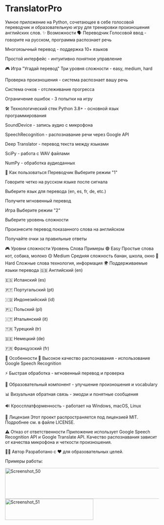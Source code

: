 # TranslatorPro
Умное приложение на Python, сочетающее в себе голосовой переводчик и образовательную игру для тренировки произношения английских слов.
✨ Возможности
🗣️ Переводчик
Голосовой ввод - говорите на русском, программа распознает речь

Многоязычный перевод - поддержка 10+ языков

Простой интерфейс - интуитивно понятное управление

🎮 Игра "Угадай перевод"
Три уровня сложности - easy, medium, hard

Проверка произношения - система распознает вашу речь

Система очков - отслеживание прогресса

Ограничение ошибок - 3 попытки на игру

🛠 Технологический стек
Python 3.8+ - основной язык программирования

SoundDevice - запись аудио с микрофона

SpeechRecognition - распознавание речи через Google API

Deep Translator - перевод текста между языками

SciPy - работа с WAV файлами

NumPy - обработка аудиоданных

🎯 Как пользоваться
Переводчик
Выберите режим "1"

Говорите четко на русском языке после сигнала

Выберите язык для перевода (en, es, fr, de, etc.)

Получите мгновенный перевод

Игра
Выберите режим "2"

Выберите уровень сложности

Произнесите перевод показанного слова на английском

Получайте очки за правильные ответы

🎮 Уровни сложности
Уровень	Слова	Примеры
🟢 Easy	Простые слова	кот, собака, молоко
🟡 Medium	Средняя сложность	банан, школа, окно
🔴 Hard	Сложные слова	технология, информация
🌍 Поддерживаемые языки перевода
🇬🇧 Английский (en)

🇪🇸 Испанский (es)

🇵🇹 Португальский (pt)

🇮🇩 Индонезийский (id)

🇵🇱 Польский (pl)

🇮🇹 Итальянский (it)

🇹🇷 Турецкий (tr)

🇩🇪 Немецкий (de)

🇫🇷 Французский (fr)

🚀 Особенности
🎤 Высокое качество распознавания - использование Google Speech Recognition

⚡ Быстрая обработка - мгновенный перевод и проверка

🎯 Образовательный компонент - улучшение произношения и vocabulary

📊 Визуальная обратная связь - эмодзи и понятные сообщения

🔊 Кроссплатформенность - работает на Windows, macOS, Linux

📝 Лицензия
Этот проект распространяется под лицензией MIT. Подробнее см. в файле LICENSE.

⚠️ Отказ от ответственности
Приложение использует Google Speech Recognition API и Google Translate API. Качество распознавания зависит от качества микрофона и четкости произношения.

👨‍💻 Автор
Разработано с ❤️ для образовательных целей.

Примеры работы:


<img width="1279" height="101" alt="Screenshot_50" src="https://github.com/user-attachments/assets/2009c005-692a-41a1-b7d1-d075b2af3494" />

<img width="289" height="69" alt="Screenshot_51" src="https://github.com/user-attachments/assets/5ce579b1-5513-4e40-8a57-adc07f5c9daa" />





















































































